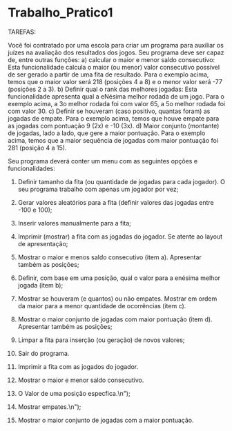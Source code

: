 # Trabalho_Pratico1
TAREFAS:

Você foi contratado por uma escola para criar um programa para auxiliar os juízes na avaliação dos resultados dos jogos. Seu programa deve ser capaz de, entre outras funções:
a) calcular o maior e menor saldo consecutivo: Esta funcionalidade calcula o maior (ou menor) valor consecutivo possível de ser gerado a partir de uma fita de resultado. Para o exemplo acima, temos que o maior valor será 218 (posições 4 a 8) e o menor valor será -77 (posições 2 a 3).
b) Definir qual o rank das melhores jogadas: Esta funcionalidade apresenta qual a eNésima melhor rodada de um jogo. Para o exemplo acima, a 3o melhor rodada foi com valor 65, a 5o melhor rodada foi com valor 30.
c) Definir se houveram (caso positivo, quantas foram) as jogadas de empate. Para o exemplo acima, temos que houve empate para as jogadas com pontuação 9 (2x) e -10 (3x).
d) Maior conjunto (montante) de jogadas, lado a lado, que gere a maior pontuação. Para o exemplo acima, temos que a maior sequência de jogadas com maior pontuação foi 281 (posição 4 a 15).

Seu programa deverá conter um menu com as seguintes opções e funcionalidades:
1. Definir tamanho da fita (ou quantidade de jogadas para cada jogador). O seu programa trabalho com apenas um jogador por vez;
2. Gerar valores aleatórios para a fita (definir valores das jogadas entre -100 e 100);
3. Inserir valores manualmente para a fita;
4. Imprimir (mostrar) a fita com as jogadas do jogador. Se atente ao layout de apresentação;
5. Mostrar o maior e menos saldo consecutivo (item a). Apresentar também as posições;
6. Definir, com base em uma posição, qual o valor para a enésima melhor jogada (item b);
7. Mostrar se houveram (e quantos) ou não empates. Mostrar em ordem da maior para a menor quantidade de ocorrências (item c).
8. Mostrar o maior conjunto de jogadas com maior pontuação (item d). Apresentar também as posições;
9. Limpar a fita para inserção (ou geração) de novos valores;
0. Sair do programa.

1. Imprimir a fita com as jogados do jogador.
2. Mostrar o maior e menor saldo consecutivo.
3. O Valor de uma posição especfica.\n");
4. Mostrar empates.\n");
5. Mostrar o maior conjunto de jogadas com a maior pontuação.
